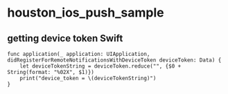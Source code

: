 # houston_ios_push_sample


## getting device token Swift

```
func application(_ application: UIApplication, didRegisterForRemoteNotificationsWithDeviceToken deviceToken: Data) {
    let deviceTokenString = deviceToken.reduce("", {$0 + String(format: "%02X", $1)})
    print("device_token = \(deviceTokenString)")
}
```

